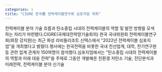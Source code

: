 ```yaml
---
categories: i
title: "CIGRE 한국委 전력케이블연구회 심포지엄 개최"
---
```

전력케이블 분야 기술 흐름과 탄소중립 시대의 전력케이블의 역할 및 발전 방향을 모색하는 자리가 마련됐다.CIGRE(국제대전력망기술회의) 한국 국내위원회 전력케이블연구회(회장 강지원)는 최근 화성 라비돌리조트 신텍스에서 "2022년 전력케이블 심포지엄"을 개최했다고 밝혔다.행사에는 한국전력을 비롯한 국내 전선업계, 대학, 전기연구원 등 관련 업계 관계자 150여명이 참석했다.심포지엄에서는 "탄소중립 시대의 전력케이블의 역할과 미래 대응 전략"을 주제로 그동안 개발해온 친환경 저탄소 기술, 진단분석과 미래전략, 전력케이블 분야 신기술 